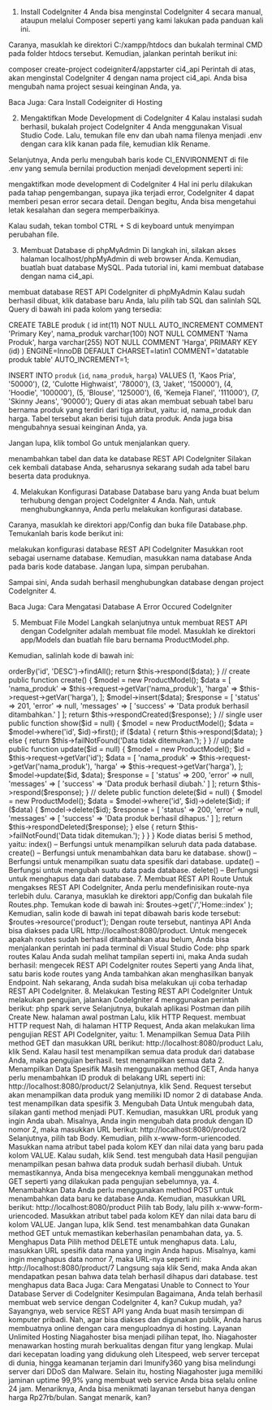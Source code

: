 1. Install CodeIgniter 4
Anda bisa menginstal CodeIgniter 4 secara manual, ataupun melalui Composer seperti yang kami lakukan pada panduan kali ini. 

Caranya, masuklah ke direktori C:/xampp/htdocs dan bukalah terminal CMD pada folder htdocs tersebut. Kemudian, jalankan perintah berikut ini:

composer create-project codeigniter4/appstarter ci4_api
Perintah di atas, akan menginstal CodeIgniter 4 dengan nama project ci4_api. Anda bisa mengubah nama project sesuai keinginan Anda, ya.

Baca Juga: Cara Install Codeigniter di Hosting

2.  Mengaktifkan Mode Development di CodeIgniter 4
Kalau instalasi sudah berhasil, bukalah project CodeIgniter 4 Anda menggunakan Visual Studio Code. Lalu, temukan file env dan ubah nama filenya menjadi .env dengan cara klik kanan pada file, kemudian klik Rename.

Selanjutnya, Anda perlu mengubah baris kode CI_ENVIRONMENT di file .env yang semula bernilai production menjadi development seperti ini:

mengaktifkan mode development di CodeIgniter 4
Hal ini perlu dilakukan pada tahap pengembangan, supaya jika terjadi error, CodeIgniter 4 dapat memberi pesan error secara detail. Dengan begitu, Anda bisa mengetahui letak kesalahan dan segera memperbaikinya.

Kalau sudah, tekan tombol CTRL + S di keyboard untuk menyimpan perubahan file.

3. Membuat Database di phpMyAdmin
Di langkah ini, silakan akses halaman localhost/phpMyAdmin di web browser Anda. Kemudian, buatlah buat database MySQL. Pada tutorial ini, kami membuat database dengan nama ci4_api.

membuat database REST API CodeIgniter di phpMyAdmin
Kalau sudah berhasil dibuat, klik database baru Anda, lalu pilih tab SQL dan salinlah SQL Query di bawah ini pada kolom yang tersedia:

CREATE TABLE produk (
    id int(11) NOT NULL AUTO_INCREMENT COMMENT 'Primary Key',
    nama_produk varchar(100) NOT NULL COMMENT 'Nama Produk',
    harga varchar(255) NOT NULL COMMENT 'Harga',
    PRIMARY KEY (id)
  ) ENGINE=InnoDB DEFAULT CHARSET=latin1 COMMENT='datatable produk table' AUTO_INCREMENT=1;
   
INSERT INTO `produk` (`id`, `nama_produk`, `harga`) VALUES
(1, 'Kaos Pria', '50000'),
(2, 'Culotte Highwaist', '78000'),
(3, 'Jaket', '150000'),
(4, 'Hoodie', '100000'),
(5, 'Blouse', '125000'),
(6, 'Kemeja Flanel', '111000'),
(7, 'Skinny Jeans', '90000');
Query di atas akan membuat sebuah tabel baru bernama produk yang terdiri dari tiga atribut, yaitu: id, nama_produk dan harga. Tabel tersebut akan berisi tujuh data produk. Anda juga bisa mengubahnya sesuai keinginan Anda, ya.

Jangan lupa, klik tombol Go untuk menjalankan query.

menambahkan tabel dan data ke database REST API CodeIgniter
Silakan cek kembali database Anda, seharusnya sekarang sudah ada tabel baru beserta data produknya.

4. Melakukan Konfigurasi Database
Database baru yang Anda buat belum terhubung dengan project CodeIgniter 4 Anda. Nah, untuk menghubungkannya, Anda perlu melakukan konfigurasi database.

Caranya, masuklah ke direktori app/Config dan buka file Database.php. Temukanlah baris kode berikut ini:

melakukan konfigurasi database REST API CodeIgniter
Masukkan root sebagai username database. Kemudian, masukkan nama database Anda pada baris kode database. Jangan lupa, simpan perubahan.

Sampai sini, Anda sudah berhasil menghubungkan database dengan project CodeIgniter 4.

Baca Juga: Cara Mengatasi Database A Error Occured CodeIgniter

5. Membuat File Model
Langkah selanjutnya untuk membuat REST API dengan CodeIgniter adalah membuat file model. Masuklah ke direktori app/Models dan buatlah file baru bernama ProductModel.php.

Kemudian, salinlah kode di bawah ini:

<?php
 
namespace App\Models;
 
use CodeIgniter\Model;
 
class ProductModel extends Model
{
    protected $table = 'produk';
    protected $primaryKey = 'id';
    protected $allowedFields = ['nama_produk', 'harga'];
}
File model ini berfungsi untuk mengakses tabel pada database Anda. Ubah nilai dari kode di atas dengan memasukkan nama tabel, primary key serta atribut tabel Anda, ya.

6. Membuat File REST Controller
Pada tahap ini, Anda akan membuat file REST Controller yang berisi fungsi untuk menampilkan, menambah, mengubah dan menghapus data.Masuklah ke direktori app\Controllers dan buatlah file baru bernama Product.php. Kemudian, salin kode di bawah ini ke dalam file tersebut:

<?php
 
namespace App\Controllers;
 
use CodeIgniter\RESTful\ResourceController;
use CodeIgniter\API\ResponseTrait;
use App\Models\ProductModel;
 
class Product extends ResourceController
{
    use ResponseTrait;
    // all users
    public function index()
    {
        $model = new ProductModel();
        $data['produk'] = $model->orderBy('id', 'DESC')->findAll();
        return $this->respond($data);
    }
    // create
    public function create()
    {
        $model = new ProductModel();
        $data = [
            'nama_produk' => $this->request->getVar('nama_produk'),
            'harga'  => $this->request->getVar('harga'),
        ];
        $model->insert($data);
        $response = [
            'status'   => 201,
            'error'    => null,
            'messages' => [
                'success' => 'Data produk berhasil ditambahkan.'
            ]
        ];
        return $this->respondCreated($response);
    }
    // single user
    public function show($id = null)
    {
        $model = new ProductModel();
        $data = $model->where('id', $id)->first();
        if ($data) {
            return $this->respond($data);
        } else {
            return $this->failNotFound('Data tidak ditemukan.');
        }
    }
    // update
    public function update($id = null)
    {
        $model = new ProductModel();
        $id = $this->request->getVar('id');
        $data = [
            'nama_produk' => $this->request->getVar('nama_produk'),
            'harga'  => $this->request->getVar('harga'),
        ];
        $model->update($id, $data);
        $response = [
            'status'   => 200,
            'error'    => null,
            'messages' => [
                'success' => 'Data produk berhasil diubah.'
            ]
        ];
        return $this->respond($response);
    }
    // delete
    public function delete($id = null)
    {
        $model = new ProductModel();
        $data = $model->where('id', $id)->delete($id);
        if ($data) {
            $model->delete($id);
            $response = [
                'status'   => 200,
                'error'    => null,
                'messages' => [
                    'success' => 'Data produk berhasil dihapus.'
                ]
            ];
            return $this->respondDeleted($response);
        } else {
            return $this->failNotFound('Data tidak ditemukan.');
        }
    }
}
Kode diatas berisi 5 method, yaitu:

index() – Berfungsi untuk menampilkan seluruh data pada database.
create() – Berfungsi untuk menambahkan data baru ke database.
show() – Berfungsi untuk menampilkan suatu data spesifik dari database.
update() – Berfungsi untuk mengubah suatu data pada database.
delete() – Berfungsi untuk menghapus data dari database.
7. Membuat REST API Route
Untuk mengakses REST API CodeIgniter, Anda perlu mendefinisikan route-nya terlebih dulu. Caranya, masuklah ke direktori app/Config dan bukalah file Routes.php. Temukan kode di bawah ini:

$routes->get('/','Home::index' );
Kemudian, salin kode di bawah ini tepat dibawah baris kode tersebut:

$routes->resource('product');
Dengan route tersebut, nantinya API Anda bisa diakses pada URL http://localhost:8080/product. Untuk mengecek apakah routes sudah berhasil ditambahkan atau belum, Anda bisa menjalankan perintah ini pada terminal di Visual Studio Code:

php spark routes
Kalau Anda sudah melihat tampilan seperti ini, maka Anda sudah berhasil:

mengecek REST API CodeIgniter routes
Seperti yang Anda lihat, satu baris kode routes yang Anda tambahkan akan menghasilkan banyak Endpoint.

Nah sekarang, Anda sudah bisa melakukan uji coba terhadap REST API CodeIgniter.

8. Melakukan Testing REST API CodeIgniter
Untuk melakukan pengujian, jalankan CodeIgniter 4 menggunakan perintah berikut:

php spark serve
Selanjutnya, bukalah aplikasi Postman dan pilih Create New.

halaman awal postman
Lalu, klik HTTP Request.

membuat HTTP request
Nah, di halaman HTTP Request, Anda akan melakukan lima pengujian REST API CodeIgniter, yaitu:

1. Menampilkan Semua Data
Pilih method GET dan masukkan URL berikut:

http://localhost:8080/product
Lalu, klik Send. Kalau hasil test menampilkan semua data produk dari database Anda, maka pengujian berhasil.

test menampilkan semua data 
2. Menampilkan Data Spesifik
Masih menggunakan method GET, Anda hanya perlu menambahkan ID produk di belakang URL seperti ini:

http://localhost:8080/product/2
Selanjutnya, klik Send. Request tersebut akan menampilkan data produk yang memiliki ID nomor 2 di database Anda.

test menampilkan data spesifik
3. Mengubah Data 
Untuk mengubah data, silakan ganti method menjadi PUT. Kemudian, masukkan URL produk yang ingin Anda ubah. Misalnya, Anda ingin mengubah data produk dengan ID nomor 2, maka masukkan URL berikut:

http://localhost:8080/product/2
Selanjutnya, pilih tab Body. Kemudian, pilih x-www-form-uriencoded. Masukkan nama atribut tabel pada kolom KEY dan nilai data yang baru pada kolom VALUE. Kalau sudah, klik Send.

test mengubah data
Hasil pengujian menampilkan pesan bahwa data produk sudah berhasil diubah. Untuk memastikannya, Anda bisa mengeceknya kembali menggunakan method GET seperti yang dilakukan pada pengujian sebelumnya, ya.

4. Menambahkan Data
Anda perlu menggunakan method POST untuk menambahkan data baru ke database Anda. Kemudian, masukkan URL berikut:

http://localhost:8080/product
Pilih tab Body, lalu pilih x-www-form-uriencoded. Masukkan atribut tabel pada kolom KEY dan nilai data baru di kolom VALUE. Jangan lupa, klik Send. 

test menambahkan data
Gunakan method GET untuk memastikan keberhasilan penambahan data, ya.

5. Menghapus Data
Pilih method DELETE untuk menghapus data. Lalu, masukkan URL spesifik data mana yang ingin Anda hapus. Misalnya, kami ingin menghapus data nomor 7, maka URL-nya seperti ini:

http://localhost:8080/product/7
Langsung saja klik Send, maka Anda akan mendapatkan pesan bahwa data telah berhasil dihapus dari database.

test menghapus data
Baca Juga: Cara Mengatasi Unable to Connect to Your Database Server di CodeIgniter

Kesimpulan
Bagaimana, Anda telah berhasil membuat web service dengan CodeIgniter 4, kan? Cukup mudah, ya? 

Sayangnya, web service REST API yang Anda buat masih tersimpan di komputer pribadi. Nah, agar bisa diakses dan digunakan publik, Anda harus membuatnya online dengan cara menguploadnya di hosting.

Layanan Unlimited Hosting Niagahoster bisa menjadi pilihan tepat, lho. Niagahoster menawarkan hosting murah berkualitas dengan fitur yang lengkap.

Mulai dari kecepatan loading yang didukung oleh Litespeed, web server tercepat di dunia, hingga keamanan terjamin dari Imunify360 yang bisa melindungi server dari DDoS dan Malware.

Selain itu, hosting Niagahoster juga memiliki jaminan uptime 99,9% yang membuat web service Anda bisa selalu online 24 jam.

Menariknya, Anda bisa menikmati layanan tersebut hanya dengan harga Rp27rb/bulan. Sangat menarik, kan?
